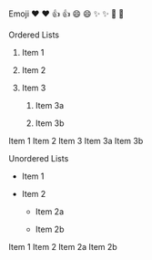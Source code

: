 Emoji
❤️	:heart:
👍	:+1:
😄	:smile:
✨	:sparkles:
🎉	:tada:

Ordered Lists

1. Item 1

2. Item 2

3. Item 3

   1. Item 3a

   2. Item 3b

Item 1
Item 2
Item 3
Item 3a
Item 3b

Unordered Lists

* Item 1

* Item 2

  * Item 2a

  * Item 2b

Item 1
Item 2
Item 2a
Item 2b
